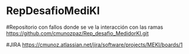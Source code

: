 # RepDesafioMediKI

#Repositorio con fallos donde se ve la interacción con las ramas
https://github.com/cmunozpaz/Rep_desafio_MedidorKI.git

#JIRA
https://cmunoz.atlassian.net/jira/software/projects/MEKI/boards/1
